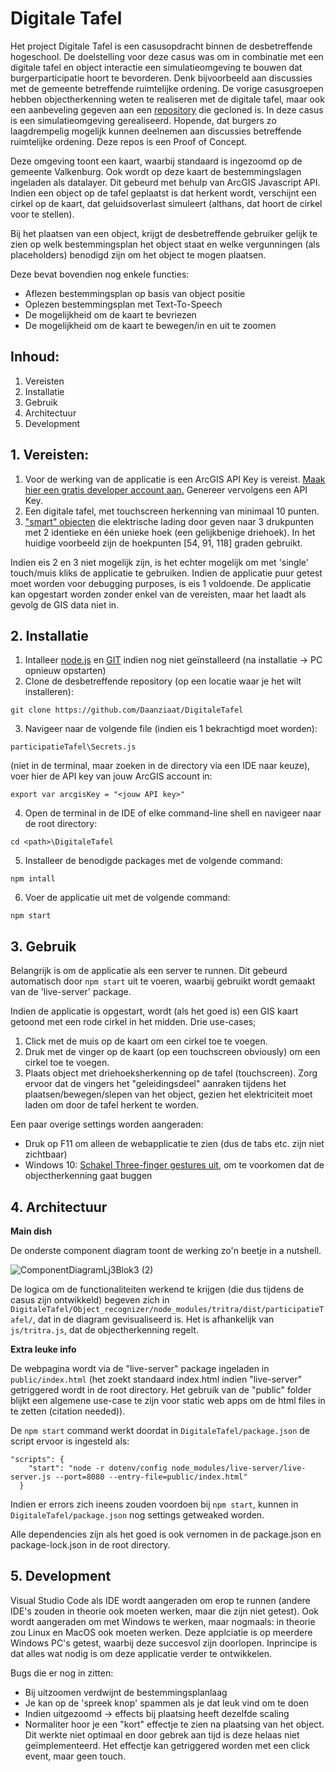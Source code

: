 # Digitale Tafel
Het project Digitale Tafel is een casusopdracht binnen de desbetreffende hogeschool. De doelstelling voor deze casus was om in combinatie met een digitale tafel en object interactie een simulatieomgeving te bouwen dat burgerparticipatie hoort te bevorderen. Denk bijvoorbeeld aan discussies met de gemeente betreffende ruimtelijke ordening. 
De vorige casusgroepen hebben objectherkenning weten te realiseren met de digitale tafel, maar ook een aanbeveling gegeven aan een [repository](https://github.com/andypotato/tritra) die gecloned is. In deze casus is een simulatieomgeving gerealiseerd. Hopende, dat burgers zo laagdrempelig mogelijk kunnen deelnemen aan discussies betreffende ruimtelijke ordening. Deze repos is een Proof of Concept.

Deze omgeving toont een kaart, waarbij standaard is ingezoomd op de gemeente Valkenburg. Ook wordt op deze kaart de bestemmingslagen ingeladen als datalayer. Dit gebeurd met behulp van ArcGIS Javascript API.
Indien een object op de tafel geplaatst is dat herkent wordt, verschijnt een cirkel op de kaart, dat geluidsoverlast simuleert (althans, dat hoort de cirkel voor te stellen). 

Bij het plaatsen van een object, krijgt de desbetreffende gebruiker gelijk te zien op welk bestemmingsplan het object staat en welke vergunningen (als placeholders) benodigd zijn om het object te mogen plaatsen.

Deze bevat bovendien nog enkele functies:
- Aflezen bestemmingsplan op basis van object positie
- Oplezen bestemmingsplan met Text-To-Speech
- De mogelijkheid om de kaart te bevriezen
- De mogelijkheid om de kaart te bewegen/in en uit te zoomen

## Inhoud:
1. Vereisten
2. Installatie
3. Gebruik
4. Architectuur
5. Development

## 1. Vereisten:
1. Voor de werking van de applicatie is een ArcGIS API Key is vereist. [Maak hier een gratis developer account aan.](https://developers.arcgis.com/sign-up/) Genereer vervolgens een API Key.
2. Een digitale tafel, met touchscreen herkenning van minimaal 10 punten.
3. ["smart" objecten](https://medium.com/swlh/building-your-own-interactive-touchscreen-table-with-object-recognition-768b663ccce8) die elektrische lading door geven naar 3 drukpunten met 2 identieke en één unieke hoek (een gelijkbenige driehoek). In het huidige voorbeeld zijn de hoekpunten [54, 91, 118] graden gebruikt.

Indien eis 2 en 3 niet mogelijk zijn, is het echter mogelijk om met 'single' touch/muis kliks de applicatie te gebruiken. Indien de applicatie puur getest moet worden voor debugging purposes, is eis 1 voldoende.
De applicatie kan opgestart worden zonder enkel van de vereisten, maar het laadt als gevolg de GIS data niet in.


## 2. Installatie
1. Intalleer [node.js](https://nodejs.org/en) en [GIT](https://git-scm.com/downloads) indien nog niet geïnstalleerd (na installatie -> PC opnieuw opstarten)
2. Clone de desbetreffende repository (op een locatie waar je het wilt installeren):
```
git clone https://github.com/Daanziaat/DigitaleTafel
```
3. Navigeer naar de volgende file (indien eis 1 bekrachtigd moet worden):
```
participatieTafel\Secrets.js
``` 
(niet in de terminal, maar zoeken in de directory via een IDE naar keuze),
voer hier de API key van jouw ArcGIS account in:
```
export var arcgisKey = "<jouw API key>"
```
4. Open de terminal in de IDE of elke command-line shell en navigeer naar de root directory:
```
cd <path>\DigitaleTafel
```
5. Installeer de benodigde packages met de volgende command:
 ```
 npm intall
 ```
6. Voer de applicatie uit met de volgende command:
```
npm start
```

## 3. Gebruik
Belangrijk is om de applicatie als een server te runnen. Dit gebeurd automatisch door ```npm start``` uit te voeren, waarbij gebruikt wordt gemaakt van de 'live-server' package.

Indien de applicatie is opgestart, wordt (als het goed is) een GIS kaart getoond met een rode cirkel in het midden. Drie use-cases;

1. Click met de muis op de kaart om een cirkel toe te voegen.
2. Druk met de vinger op de kaart (op een touchscreen obviously) om een cirkel toe te voegen.
3. Plaats object met driehoeksherkenning op de tafel (touchscreen). Zorg ervoor dat de vingers het "geleidingsdeel" aanraken tijdens het plaatsen/bewegen/slepen van het object, gezien het elektriciteit moet laden om door de tafel herkent te worden.

Een paar overige settings worden aangeraden:
- Druk op F11 om alleen de webapplicatie te zien (dus de tabs etc. zijn niet zichtbaar)
- Windows 10: [Schakel Three-finger gestures uit](https://www.tenforums.com/tutorials/148114-how-enable-disable-touchpad-multifinger-gestures-windows-10-a.html), om te voorkomen dat de objectherkenning gaat buggen

## 4. Architectuur
**Main dish**

De onderste component diagram toont de werking zo'n beetje in a nutshell.

![ComponentDiagramLj3Blok3 (2)](https://user-images.githubusercontent.com/74657735/231879189-411d26fa-1b5c-4d24-8ee4-d43eb3c93a7d.png)

De logica om de functionaliteiten werkend te krijgen (die dus tijdens de casus zijn ontwikkeld) begeven zich in ```DigitaleTafel/Object_recognizer/node_modules/tritra/dist/participatieTafel/```, dat in de diagram gevisualiseerd is. Het is afhankelijk van ```js/tritra.js```, dat de objectherkenning regelt.

**Extra leuke info**

De webpagina wordt via de "live-server" package ingeladen in ```public/index.html``` (het zoekt standaard index.html indien "live-server" getriggered wordt in de root directory. Het gebruik van de "public" folder blijkt een algemene use-case te zijn voor static web apps om de html files in te zetten (citation needed)).

De ```npm start``` command werkt doordat in ```DigitaleTafel/package.json``` de script ervoor is ingesteld als:
```
"scripts": {
    "start": "node -r dotenv/config node_modules/live-server/live-server.js --port=8080 --entry-file=public/index.html"
  }
```
Indien er errors zich ineens zouden voordoen bij ```npm start```, kunnen in ```DigitaleTafel/package.json``` nog settings getweaked worden.

Alle dependencies zijn als het goed is ook vernomen in de package.json en package-lock.json in de root directory.

## 5. Development
Visual Studio Code als IDE wordt aangeraden om erop te runnen (andere IDE's zouden in theorie ook moeten werken, maar die zijn niet getest). Ook wordt aangeraden om met Windows te werken, maar nogmaals: in theorie zou Linux en MacOS ook moeten werken. Deze applciatie is op meerdere Windows PC's getest, waarbij deze succesvol zijn doorlopen. Inprincipe is dat alles wat nodig is om deze applicatie verder te ontwikkelen.

Bugs die er nog in zitten:
- Bij uitzoomen verdwijnt de bestemmingsplanlaag
- Je kan op de 'spreek knop' spammen als je dat leuk vind om te doen
- Indien uitgezoomd -> effects bij plaatsing heeft dezelfde scaling
- Normaliter hoor je een "kort" effectje te zien na plaatsing van het object. Dit werkte niet optimaal en door gebrek aan tijd is deze helaas niet geïmplementeerd. Het effectje kan getriggered worden met een click event, maar geen touch.
